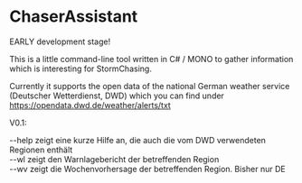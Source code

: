 <h1>ChaserAssistant</h1>

EARLY development stage!

This is a little command-line tool written in C# / MONO to gather information which is interesting for StormChasing.

Currently it supports the open data of the national German weather service (Deutscher Wetterdienst, DWD) which you can find under https://opendata.dwd.de/weather/alerts/txt

V0.1:

--help            zeigt eine kurze Hilfe an, die auch die vom DWD verwendeten Regionen enthält<br>
--wl <region>     zeigt den Warnlagebericht der betreffenden Region<br>
--wv <region>     zeigt die Wochenvorhersage der betreffenden Region. Bisher nur DE
